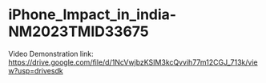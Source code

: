# iPhone_Impact_in_india-NM2023TMID33675


Video Demonstration link: https://drive.google.com/file/d/1NcVwjbzKSIM3kcQvvih77m12CGJ_713k/view?usp=drivesdk
